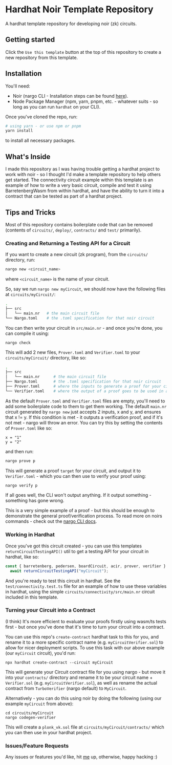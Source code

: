 # Hardhat Noir Template Repository

A hardhat template repository for developing noir (zk) circuits.

## Getting started

Click the `Use this template` button at the top of this repository to create a new repository from this template.

## Installation

You'll need:

- Noir (nargo CLI - Installation steps can be found [here](https://noir-lang.org/getting_started/nargo/nargo_installation)).
- Node Package Manager (npm, yarn, pnpm, etc. - whatever suits - so long as you can run `hardhat` on your CLI).

Once you've cloned the repo, run:

```bash
# using yarn - or use npm or pnpm
yarn install
```

to install all necessary packages.

## What's Inside

I made this repository as I was having trouble getting a hardhat project to work with noir - so I thought I'd make a template repository to help others get started. The connectivity circuit example within this template is an example of how to write a very basic circuit, compile and test it using BarretenbergWasm from within hardhat, and have the ability to turn it into a contract that can be tested as part of a hardhat project.

## Tips and Tricks

Most of this repository contains boilerplate code that can be removed (contents of `circuits/`, `deploy/`, `contracts/` and `test/` primarily).

### Creating and Returning a Testing API for a Circuit

If you want to create a new circuit (zk program), from the `circuits/` directory, run:

```bash
nargo new <circuit_name>
```

where `<circuit_name>` is the name of your circuit.

So, say we run `nargo new myCircuit`, we should now have the following files at `circuits/myCircuit/`:

```bash
.
├── src
│   └── main.nr   # the main circuit file
└── Nargo.toml    # the .toml specification for that noir circuit
```

You can then write your circuit in `src/main.nr` - and once you're done, you can compile it using:

```bash
nargo check
```

This will add 2 new files, `Prover.toml` and `Verifier.toml` to your `circuits/myCircuit/` directory, like so:

```bash
.
├── src
│   └── main.nr      # the main circuit file
├── Nargo.toml       # the .toml specification for that noir circuit
├── Prover.toml      # where the inputs to generate a proof for your circuit go
└── Verifier.toml    # where the output of a proof goes to be used in a verification
```

As the default `Prover.toml` and `Verifier.toml` files are empty, you'll need to add some boilerplate code to them to get them working. The default `main.nr` circuit generated by `nargo new` just accepts 2 inputs, x and y, and ensures that x != y. If this condition is met - it outputs a verification proof, and if it's not met - nargo will throw an error. You can try this by setting the contents of `Prover.toml` like so:

```
x = "1"
y = "2"
```

and then run:

```bash
nargo prove p
```

This will generate a proof `target` for your circuit, and output it to `Verifier.toml` - which you can then use to verify your proof using:

```bash
nargo verify p
```

If all goes well, the CLI won't output anything. If it output something - something has gone wrong.

This is a very simple example of a proof - but this should be enough to demonstrate the general proof/verification process. To read more on noirs commands - check out the [nargo CLI docs](https://noir-lang.org/getting_started/nargo/commands).

### Working in Hardhat

Once you've got this circuit created - you can use this templates `returnCircuitTestingAPI()` util to get a testing API for your circuit in hardhat, like so:

```ts
const { barretenberg, pedersen, boardCircuit, acir, prover, verifier } =
  await returnCircuitTestingAPI("myCircuit");
```

And you're ready to test this circuit in hardhat. See the `test/connectivity.test.ts` file for an example of how to use these variables in hardhat, using the simple `circuits/connectivity/src/main.nr` circuit included in this template.

### Turning your Circuit into a Contract

(I think) It's more efficient to evaluate your proofs firstly using wasm/ts tests first - but once you've done that it's time to turn your circuit into a contract.

You can use this repo's `create-contract` hardhat task to this for you, and rename it to a more specific contract name (e.g. `myCircuitVerifier.sol`) to allow for nicer deployment scripts. To use this task with our above example (our `myCircuit` circuit), you'd run:

```
npx hardhat create-contract --circuit myCircuit
```

This will generate your Circuit contract file for you using nargo - but move it into your `contracts/` directory and rename it to be your circuit name + `Verifier.sol` (e.g. `myCircuitVerifier.sol`), as well as rename the actual contract from `TurboVerifier` (nargo default) to `MyCircuit`.

Alternatively - you can do this using noir by doing the following (using our example `myCircuit` from above):

```
cd circuits/myCircuit
nargo codegen-verifier
```

This will create a `plonk_vk.sol` file at `circuits/myCircuit/contracts/` which you can then use in your hardhat project.

### Issues/Feature Requests

Any issues or features you'd like, hit [me](https://github.com/hooperben) up, otherwise, happy hacking :)
